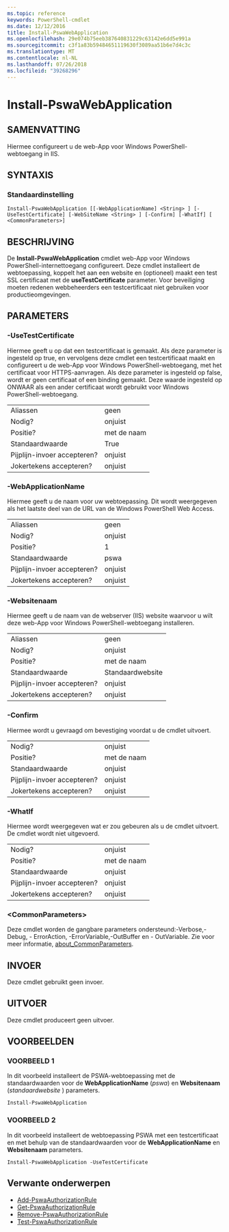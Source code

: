 ```yaml
---
ms.topic: reference
keywords: PowerShell-cmdlet
ms.date: 12/12/2016
title: Install-PswaWebApplication
ms.openlocfilehash: 29e074b75eeb387640831229c63142e6dd5e991a
ms.sourcegitcommit: c3f1a83b59484651119630f3089aa51b6e7d4c3c
ms.translationtype: MT
ms.contentlocale: nl-NL
ms.lasthandoff: 07/26/2018
ms.locfileid: "39268296"
---
```

# <a name="install-pswawebapplication"></a>Install-PswaWebApplication

## <a name="synopsis"></a>SAMENVATTING

Hiermee configureert u de web-App voor Windows PowerShell-webtoegang in IIS.

## <a name="syntax"></a>SYNTAXIS

### <a name="default"></a>Standaardinstelling
```
Install-PswaWebApplication [[-WebApplicationName] <String> ] [-UseTestCertificate] [-WebSiteName <String> ] [-Confirm] [-WhatIf] [ <CommonParameters>]
```

## <a name="description"></a>BESCHRIJVING

De **Install-PswaWebApplication** cmdlet web-App voor Windows PowerShell-internettoegang configureert.
Deze cmdlet installeert de webtoepassing, koppelt het aan een website en (optioneel) maakt een test SSL certificaat met de **useTestCertificate** parameter. Voor beveiliging moeten redenen webbeheerders een testcertificaat niet gebruiken voor productieomgevingen.

## <a name="parameters"></a>PARAMETERS

### <a name="-usetestcertificate"></a>-UseTestCertificate

Hiermee geeft u op dat een testcertificaat is gemaakt. Als deze parameter is ingesteld op true, en vervolgens deze cmdlet een testcertificaat maakt en configureert u de web-App voor Windows PowerShell-webtoegang, met het certificaat voor HTTPS-aanvragen. Als deze parameter is ingesteld op false, wordt er geen certificaat of een binding gemaakt. Deze waarde ingesteld op ONWAAR als een ander certificaat wordt gebruikt voor Windows PowerShell-webtoegang.

|||
|-|-|
| Aliassen                              | geen                                 |
| Nodig?                            | onjuist                                |
| Positie?                            | met de naam                                |
| Standaardwaarde                        | True                                 |
| Pijplijn-invoer accepteren?               | onjuist                                |
| Jokertekens accepteren?          | onjuist                                |

### <a name="-webapplicationname"></a>-WebApplicationName

Hiermee geeft u de naam voor uw webtoepassing. Dit wordt weergegeven als het laatste deel van de URL van de Windows PowerShell Web Access.

|||
|-|-|
| Aliassen                              | geen                                 |
| Nodig?                            | onjuist                                |
| Positie?                            | 1                                    |
| Standaardwaarde                        | pswa                                 |
| Pijplijn-invoer accepteren?               | onjuist                                |
| Jokertekens accepteren?          | onjuist                                |

### <a name="-websitename"></a>-Websitenaam

Hiermee geeft u de naam van de webserver (IIS) website waarvoor u wilt deze web-App voor Windows PowerShell-webtoegang installeren.

|||
|-|-|
| Aliassen                              | geen                                 |
| Nodig?                            | onjuist                                |
| Positie?                            | met de naam                                |
| Standaardwaarde                        | Standaardwebsite                     |
| Pijplijn-invoer accepteren?               | onjuist                                |
| Jokertekens accepteren?          | onjuist                                |

### <a name="-confirm"></a>-Confirm

Hiermee wordt u gevraagd om bevestiging voordat u de cmdlet uitvoert.

|||
|-|-|
| Nodig?                            | onjuist                                |
| Positie?                            | met de naam                                |
| Standaardwaarde                        | onjuist                                |
| Pijplijn-invoer accepteren?               | onjuist                                |
| Jokertekens accepteren?          | onjuist                                |

### <a name="-whatif"></a>-WhatIf

Hiermee wordt weergegeven wat er zou gebeuren als u de cmdlet uitvoert.
De cmdlet wordt niet uitgevoerd.

|||
|-|-|
| Nodig?                            | onjuist                                |
| Positie?                            | met de naam                                |
| Standaardwaarde                        | onjuist                                |
| Pijplijn-invoer accepteren?               | onjuist                                |
| Jokertekens accepteren?          | onjuist                                |

### <a name="ltcommonparametersgt"></a>&lt;CommonParameters&gt;

Deze cmdlet worden de gangbare parameters ondersteund:-Verbose,-Debug, - ErrorAction, -ErrorVariable,-OutBuffer en - OutVariable. Zie voor meer informatie, [about_CommonParameters](http://go.microsoft.com/fwlink/p/?LinkID=113216).

## <a name="inputs"></a>INVOER

Deze cmdlet gebruikt geen invoer.

## <a name="outputs"></a>UITVOER

Deze cmdlet produceert geen uitvoer.

## <a name="examples"></a>VOORBEELDEN

### <a name="example-1"></a>VOORBEELD 1

In dit voorbeeld installeert de PSWA-webtoepassing met de standaardwaarden voor de **WebApplicationName** (*pswa*) en **Websitenaam** (*standaardwebsite* ) parameters.

```
Install-PswaWebApplication
```

### <a name="example-2"></a>VOORBEELD 2

In dit voorbeeld installeert de webtoepassing PSWA met een testcertificaat en met behulp van de standaardwaarden voor de **WebApplicationName** en **Websitenaam** parameters.

```
Install-PswaWebApplication -UseTestCertificate
```

## <a name="related-topics"></a>Verwante onderwerpen

- [Add-PswaAuthorizationRule](add-pswaauthorizationrule.md)
- [Get-PswaAuthorizationRule](get-pswaauthorizationrule.md)
- [Remove-PswaAuthorizationRule](remove-pswaauthorizationrule.md)
- [Test-PswaAuthorizationRule](test-pswaauthorizationrule.md)